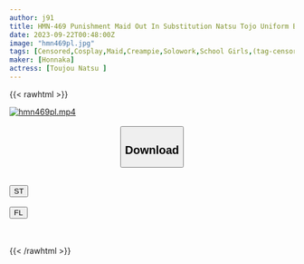```yaml
---
author: j91
title: HMN-469 Punishment Maid Out In Substitution Natsu Tojo Uniform Beautiful Girl Who Offered Her Pussy To A Disgusting Old Man To Protect Her Father
date: 2023-09-22T00:48:00Z
image: "hmn469pl.jpg"
tags: [Censored,Cosplay,Maid,Creampie,Solowork,School Girls,(tag-censored)	]
maker: [Honnaka]
actress: [Toujou Natsu ]
---
```



{{< rawhtml >}}

<div class="video" data-videoid="8KvMlbZbgxuoxm0">
    <a href="javascript:;">
        <img src="https://my.j91.asia/posts/hmn469pl/hmn469pl.jpg" width="WIDTH" height="HEIGHT" alt="hmn469pl.mp4" loading="lazy">
    </a>
</div>

<script type="text/javascript" src="https://j91.asia/asset/on-demand-st.js"></script>

<br>
  <link rel="stylesheet" href="https://j91.asia/asset/bs5.css">
  
  <center>
  <button class="btn btn-primary" type="button" data-bs-toggle="collapse" data-bs-target=".multi-collapse" aria-expanded="false" aria-controls="multiCollapseExample1 multiCollapseExample2"><h2>Download</h2></button></center>
</p>
<div class="row">
  <div class="col">
    <div class="collapse multi-collapse" id="multiCollapseExample1">
      <div class="card card-body">
	      	      <br>
<div class="buttons">  
<a href="https://streamtape.to/v/8KvMlbZbgxuoxm0"><button class="btn-hover color-3"><i class="fa fa-download"></i> ST</button></a></div>
    </div>
  </div>
</div>
  <div class="col">
    <div class="collapse multi-collapse" id="multiCollapseExample2">
      <div class="card card-body">
	      <br>
<div class="buttons">
    <a href="https://filelions.online/f/u37t9b54b9as"><button class="btn-hover color-9"><i class="fa fa-download"></i> FL</button></a></div>
<br><br>
      </div>
    </div>
  </div>
</div>

{{< /rawhtml >}}
